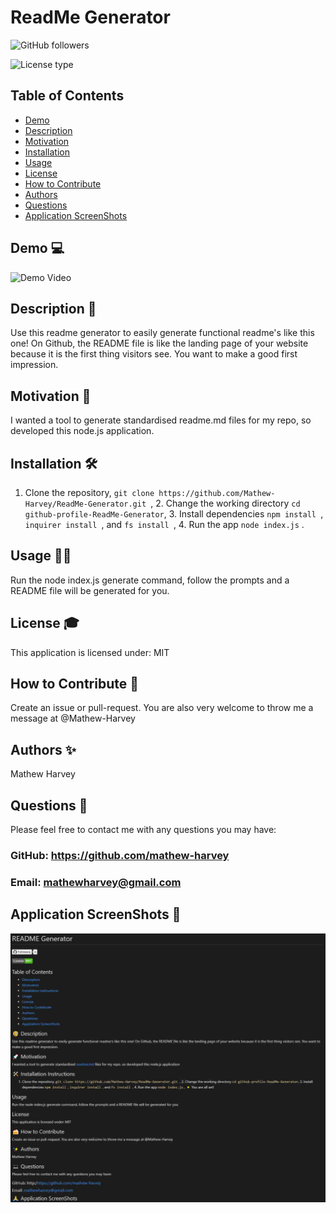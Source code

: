 # ReadMe Generator
![GitHub followers](https://img.shields.io/github/followers/mathew-harvey?style=social)

![License type](https://img.shields.io/badge/License-MIT-Blue)

## Table of Contents
- [Demo](##Demo-)
- [Description](##Description-)
- [Motivation](#Motivation-)
- [Installation](#Installation-)
- [Usage](#Usage-)
- [License](#License-)
- [How to Contribute](#How-to-Contribute-)
- [Authors](#Authors-)
- [Questions](#Questions-)
- [Application ScreenShots](#Application-ScreenShots-)
## Demo 💻
![Demo Video](/assets/readmeGeneratorPreview.gif)
## Description 🧐
Use this readme generator to easily generate functional readme's like this one! On Github, the README file is like the landing page of your website because it is the first thing visitors see. You want to make a good first impression.
## Motivation 🚀
I wanted a tool to generate standardised readme.md files for my repo, so developed this node.js application.
## Installation 🛠️
1. Clone the repository, ```git clone https://github.com/Mathew-Harvey/ReadMe-Generator.git ```, 2. Change the working directory ```cd github-profile-ReadMe-Generator```, 3. Install dependencies ```npm install ```, ```inquirer install ```, and ```fs install ```, 4. Run the app ```node index.js``` .
## Usage 🏃‍♀️
Run the node index.js generate command, follow the prompts and a README file will be generated for you.
## License 🎓
This application is licensed under: MIT
## How to Contribute 🍰
Create an issue or pull-request. You are also very welcome to throw me a message at @Mathew-Harvey
## Authors ✨
Mathew Harvey
## Questions 🤔
Please feel free to contact me with any questions you may have: 


### GitHub: https://github.com/mathew-harvey

### Email: mathewharvey@gmail.com
## Application ScreenShots 📸
![Screen Shot](/assets/screenshot1.jpg)
